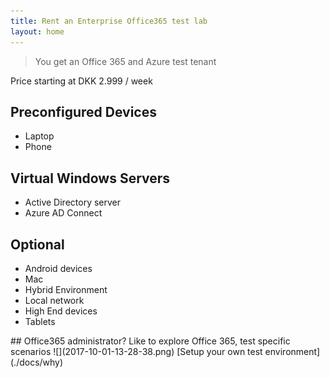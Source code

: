 ```yaml
---
title: Rent an Enterprise Office365 test lab
layout: home
---
```

> You get an Office 365 and Azure test tenant

Price starting at DKK 2.999 / week
 
## Preconfigured Devices  
- Laptop 
- Phone

## Virtual Windows Servers
- Active Directory server
- Azure AD Connect

## Optional
- Android devices
- Mac
- Hybrid Environment
- Local network
- High End devices
- Tablets

<sidebar>
## Office365 administrator?
Like to explore Office 365, test specific scenarios
![](2017-10-01-13-28-38.png)
</sidebar>
[Setup your own test environment](./docs/why)